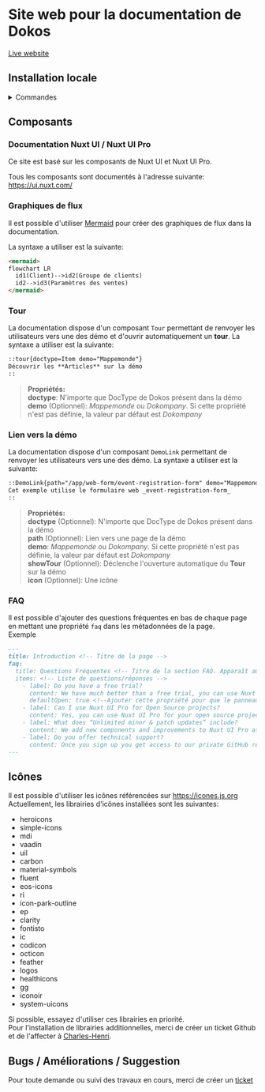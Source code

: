 # Site web pour la documentation de Dokos

[Live website](https://doc.dokos.io/)


## Installation locale
<details>
<summary>Commandes</summary>

## Paramétrage

Installez les dépendances:

```bash
# npm
npm install

# pnpm
pnpm install

# yarn
yarn install

# bun
bun install
```

## Serveur de développement

Démarrez un serveur de développement à l'adresse `http://localhost:3000`:

```bash
# npm
npm run dev

# pnpm
pnpm run dev

# yarn
yarn dev

# bun
bun run dev
```

## Production

Publier l'application pour la production:

```bash
# npm
npm run build

# pnpm
pnpm run build

# yarn
yarn build

# bun
bun run build
```

Prévisualisez le site de production localement:

```bash
# npm
npm run preview

# pnpm
pnpm run preview

# yarn
yarn preview

# bun
bun run preview
```

Plus d'information sur la [documentation de déploiement à cette adresse](https://nuxt.com/docs/getting-started/deployment).
</details>

## Composants

### Documentation Nuxt UI / Nuxt UI Pro

Ce site est basé sur les composants de Nuxt UI et Nuxt UI Pro.  

Tous les composants sont documentés à l'adresse suivante: https://ui.nuxt.com/


### Graphiques de flux

Il est possible d'utiliser [Mermaid](https://mermaid.js.org/) pour créer des graphiques de flux dans la documentation.  

La syntaxe a utiliser est la suivante:  
```markdown
<mermaid>
flowchart LR
  id1(Client)-->id2(Groupe de clients)
  id2-->id3(Paramètres des ventes)
</mermaid>
```

### Tour

La documentation dispose d'un composant `Tour` permettant de renvoyer les utilisateurs vers une des démo et d'ouvrir automatiquement un **tour**.
La syntaxe a utiliser est la suivante:  

```markdown
::tour{doctype=Item demo="Mappemonde"}
Découvrir les **Articles** sur la démo
::
```

> **Propriétés:**  
**doctype**: N'importe que DocType de Dokos présent dans la démo  
**demo** (Optionnel): *Mappemonde* ou *Dokompany*. Si cette propriété n'est pas définie, la valeur par défaut est *Dokompany*   


### Lien vers la démo

La documentation dispose d'un composant `DemoLink` permettant de renvoyer les utilisateurs vers une des démo.
La syntaxe a utiliser est la suivante:  

```markdown
::DemoLink{path="/app/web-form/event-registration-form" demo="Mappemonde"}
Cet exemple utilise le formulaire web _event-registration-form_
::
```

> **Propriétés:**  
**doctype** (Optionnel): N'importe que DocType de Dokos présent dans la démo  
**path** (Optionnel): Lien vers une page de la démo  
**demo**: *Mappemonde* ou *Dokompany*. Si cette propriété n'est pas définie, la valeur par défaut est *Dokompany*  
**showTour** (Optionnel): Déclenche l'ouverture automatique du **Tour** sur la démo  
**icon** (Optionnel): Une icône 


### FAQ

Il est possible d'ajouter des questions fréquentes en bas de chaque page en mettant une propriété `faq` dans les métadonnées de la page.  
Exemple
```markdown
---
title: Introduction <!-- Titre de la page -->
faq:
  title: Questions Fréquentes <!-- Titre de la section FAQ. Apparaît au dessus des questions. -->
  items: <!-- Liste de questions/réponses -->
    - label: Do you have a free trial?
      content: We have much better than a free trial, you can use Nuxt UI Pro for free in development mode. Once you are ready to deploy your application, you can purchase a license.
      defaultOpen: true <!--Ajouter cette propriété pour que le panneau soit ouvert par défaut -->
    - label: Can I use Nuxt UI Pro for Open Source projects?
      content: Yes, you can use Nuxt UI Pro for your open source projects as well as your commercial projects as long as you don't sell Nuxt UI Pro as a product and that you don't share your license key.
    - label: What does “Unlimited minor & patch updates” include?
      content: We add new components and improvements to Nuxt UI Pro as we get new ideas and feedback, you will receive these updates for the major version you purchased. :br **Your license key will work forever for the major version.** We may release a major version including more advanced components and features in the future, you will be able to upgrade to this version with a generous discount.
    - label: Do you offer technical support?
      content: Once you sign up you get access to our private GitHub repository, where you can ask questions, report bugs or feature requests and get help from other customers. If you require more specialised support or consultancy, contact us at ui-pro@nuxt.com.
---
```


## Icônes

Il est possible d'utiliser les icônes référencées sur https://icones.js.org  
Actuellement, les librairies d'icônes installées sont les suivantes:  
- heroicons
- simple-icons
- mdi
- vaadin
- uil
- carbon
- material-symbols
- fluent
- eos-icons
- ri
- icon-park-outline
- ep
- clarity
- fontisto
- ic
- codicon
- octicon
- feather
- logos
- healthicons
- gg
- iconoir
- system-uicons

Si possible, essayez d'utiliser ces librairies en priorité.  
Pour l'installation de librairies additionnelles, merci de créer un ticket Github et de l'affecter à [Charles-Henri](https://github.com/chdecultot).


## Bugs / Améliorations / Suggestion

Pour toute demande ou suivi des travaux en cours, merci de créer un [ticket](https://github.com/dokos-io/documentation/issues)
